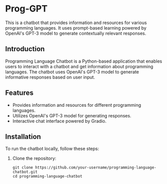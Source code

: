 # Prog-GPT

This is a chatbot that provides information and resources for various programming languages. It uses prompt-based learning powered by OpenAI's GPT-3 model to generate contextually relevant responses.

## Introduction

Programming Language Chatbot is a Python-based application that enables users to interact with a chatbot and get information about programming languages. The chatbot uses OpenAI's GPT-3 model to generate informative responses based on user input.

## Features

- Provides information and resources for different programming languages.
- Utilizes OpenAI's GPT-3 model for generating responses.
- Interactive chat interface powered by Gradio.

## Installation

To run the chatbot locally, follow these steps:

1. Clone the repository:

   ```shell
   git clone https://github.com/your-username/programming-language-chatbot.git
   cd programming-language-chatbot
